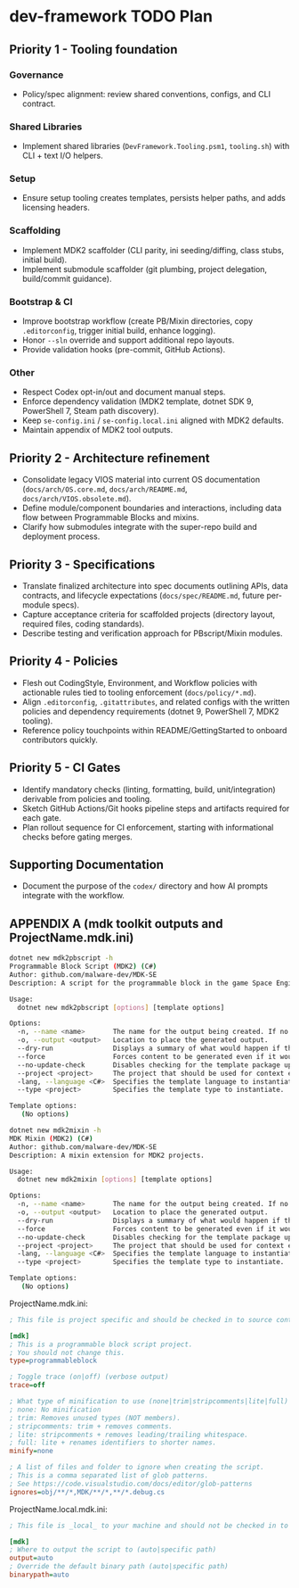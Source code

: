 # dev-framework TODO Plan

## Priority 1 - Tooling foundation

### Governance
- Policy/spec alignment: review shared conventions, configs, and CLI contract.

### Shared Libraries
- Implement shared libraries (`DevFramework.Tooling.psm1`, `tooling.sh`) with CLI + text I/O helpers.

### Setup
- Ensure setup tooling creates templates, persists helper paths, and adds licensing headers.

### Scaffolding
- Implement MDK2 scaffolder (CLI parity, ini seeding/diffing, class stubs, initial build).
- Implement submodule scaffolder (git plumbing, project delegation, build/commit guidance).

### Bootstrap & CI
- Improve bootstrap workflow (create PB/Mixin directories, copy `.editorconfig`, trigger initial build, enhance logging).
- Honor `--sln` override and support additional repo layouts.
- Provide validation hooks (pre-commit, GitHub Actions).

### Other
- Respect Codex opt-in/out and document manual steps.
- Enforce dependency validation (MDK2 template, dotnet SDK 9, PowerShell 7, Steam path discovery).
- Keep `se-config.ini` / `se-config.local.ini` aligned with MDK2 defaults.
- Maintain appendix of MDK2 tool outputs.



## Priority 2 - Architecture refinement

- Consolidate legacy VIOS material into current OS documentation (`docs/arch/OS.core.md`, `docs/arch/README.md`, `docs/arch/VIOS.obsolete.md`).
- Define module/component boundaries and interactions, including data flow between Programmable Blocks and mixins.
- Clarify how submodules integrate with the super-repo build and deployment process.

## Priority 3 - Specifications

- Translate finalized architecture into spec documents outlining APIs, data contracts, and lifecycle expectations (`docs/spec/README.md`, future per-module specs).
- Capture acceptance criteria for scaffolded projects (directory layout, required files, coding standards).
- Describe testing and verification approach for PBscript/Mixin modules.

## Priority 4 - Policies

- Flesh out CodingStyle, Environment, and Workflow policies with actionable rules tied to tooling enforcement (`docs/policy/*.md`).
- Align `.editorconfig`, `.gitattributes`, and related configs with the written policies and dependency requirements (dotnet 9, PowerShell 7, MDK2 tooling).
- Reference policy touchpoints within README/GettingStarted to onboard contributors quickly.

## Priority 5 - CI Gates

- Identify mandatory checks (linting, formatting, build, unit/integration) derivable from policies and tooling.
- Sketch GitHub Actions/Git hooks pipeline steps and artifacts required for each gate.
- Plan rollout sequence for CI enforcement, starting with informational checks before gating merges.

## Supporting Documentation

- Document the purpose of the `codex/` directory and how AI prompts integrate with the workflow.

## APPENDIX A (mdk toolkit outputs and ProjectName.mdk.ini)

```bash
dotnet new mdk2pbscript -h
Programmable Block Script (MDK2) (C#)
Author: github.com/malware-dev/MDK-SE
Description: A script for the programmable block in the game Space Engineers by Keen Software House.

Usage:
  dotnet new mdk2pbscript [options] [template options]

Options:
  -n, --name <name>       The name for the output being created. If no name is specified, the name of the output directory is used.
  -o, --output <output>   Location to place the generated output.
  --dry-run               Displays a summary of what would happen if the given command line were run if it would result in a template creation.
  --force                 Forces content to be generated even if it would change existing files.
  --no-update-check       Disables checking for the template package updates when instantiating a template.
  --project <project>     The project that should be used for context evaluation.
  -lang, --language <C#>  Specifies the template language to instantiate.
  --type <project>        Specifies the template type to instantiate.

Template options:
   (No options)

```

```bash
dotnet new mdk2mixin -h
MDK Mixin (MDK2) (C#)
Author: github.com/malware-dev/MDK-SE
Description: A mixin extension for MDK2 projects.

Usage:
  dotnet new mdk2mixin [options] [template options]

Options:
  -n, --name <name>       The name for the output being created. If no name is specified, the name of the output directory is used.
  -o, --output <output>   Location to place the generated output.
  --dry-run               Displays a summary of what would happen if the given command line were run if it would result in a template creation.
  --force                 Forces content to be generated even if it would change existing files.
  --no-update-check       Disables checking for the template package updates when instantiating a template.
  --project <project>     The project that should be used for context evaluation.
  -lang, --language <C#>  Specifies the template language to instantiate.
  --type <project>        Specifies the template type to instantiate.

Template options:
   (No options)

```

ProjectName.mdk.ini:

```ini
; This file is project specific and should be checked in to source control.

[mdk]
; This is a programmable block script project.
; You should not change this.
type=programmableblock

; Toggle trace (on|off) (verbose output)
trace=off

; What type of minification to use (none|trim|stripcomments|lite|full)
; none: No minification
; trim: Removes unused types (NOT members).
; stripcomments: trim + removes comments.
; lite: stripcomments + removes leading/trailing whitespace.
; full: lite + renames identifiers to shorter names.
minify=none

; A list of files and folder to ignore when creating the script.
; This is a comma separated list of glob patterns.
; See https://code.visualstudio.com/docs/editor/glob-patterns
ignores=obj/**/*,MDK/**/*,**/*.debug.cs

```

ProjectName.local.mdk.ini:

```ini
; This file is _local_ to your machine and should not be checked in to source control.

[mdk]
; Where to output the script to (auto|specific path)
output=auto
; Override the default binary path (auto|specific path)
binarypath=auto
```
